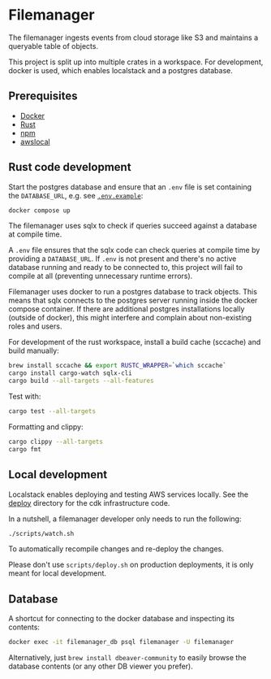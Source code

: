 # Filemanager

The filemanager ingests events from cloud storage like S3 and maintains a queryable table of objects.

This project is split up into multiple crates in a workspace. For development, docker is used, which enables localstack and a postgres database.

## Prerequisites

- [Docker](https://docs.docker.com/get-docker/)
- [Rust](https://www.rust-lang.org/tools/install)
- [npm](https://www.npmjs.com/get-npm)
- [awslocal](https://github.com/localstack/awscli-local)

## Rust code development

Start the postgres database and ensure that an `.env` file is set containing the `DATABASE_URL`, e.g. see [`.env.example`][env-example]:

```sh
docker compose up
```

The filemanager uses sqlx to check if queries succeed against a database at compile time.

A `.env` file ensures that the sqlx code can check queries at compile time by providing a `DATABASE_URL`. If `.env` is not present and there's no active database running and ready to be connected to, this project will fail to compile at all (preventing unnecessary runtime errors).

Filemanager uses docker to run a postgres database to track objects. This means that sqlx connects to the postgres server
running inside the docker compose container. If there are additional postgres installations locally (outside of docker),
this might interfere and complain about non-existing roles and users.

For development of the rust workspace, install a build cache (sccache) and build manually:

```sh
brew install sccache && export RUSTC_WRAPPER=`which sccache`
cargo install cargo-watch sqlx-cli
cargo build --all-targets --all-features
```

Test with:

```sh
cargo test --all-targets
```

Formatting and clippy:

```sh
cargo clippy --all-targets
cargo fmt
```

## Local development

Localstack enables deploying and testing AWS services locally. See the [deploy][deploy] directory
for the cdk infrastructure code.

In a nutshell, a filemanager developer only needs to run the following:

```sh
./scripts/watch.sh
```
To automatically recompile changes and re-deploy the changes.

Please don't use `scripts/deploy.sh` on production deployments, it is only meant for local development.

## Database

A shortcut for connecting to the docker database and inspecting its contents:

```bash
docker exec -it filemanager_db psql filemanager -U filemanager
```

Alternatively, just `brew install dbeaver-community` to easily browse the database contents (or any other DB viewer you prefer).

[deploy]: ./deploy
[env-example]: .env.example